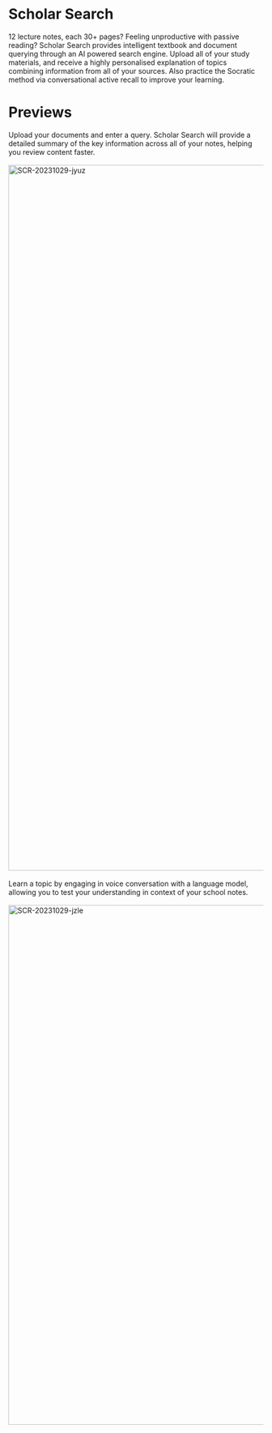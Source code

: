 
<h1>Scholar Search</h1>
<p>12 lecture notes, each 30+ pages? Feeling unproductive with passive reading? Scholar Search provides intelligent textbook and document querying through an AI powered search engine. Upload all of your study materials, and receive a highly personalised explanation of topics combining information from all of your sources. Also practice the Socratic method via conversational active recall to improve your learning. 
</p>


<h1>Previews</h1>
Upload your documents and enter a query. Scholar Search will provide a detailed summary of the key information across all of your notes, helping you review content faster.
<br></br>
<img width="1393" alt="SCR-20231029-jyuz" src="https://github.com/grace-sodunke/ScholarSearch/assets/86922636/d83e95c8-4fd3-48e9-892a-e06bdb84b637">
<br></br>
Learn a topic by engaging in voice conversation with a language model, allowing you to test your understanding in context of your school notes.
<br></br>
<img width="1026" alt="SCR-20231029-jzle" src="https://github.com/grace-sodunke/ScholarSearch/assets/86922636/ae1e7292-022d-4c3c-b80e-1f321d54fb74">
